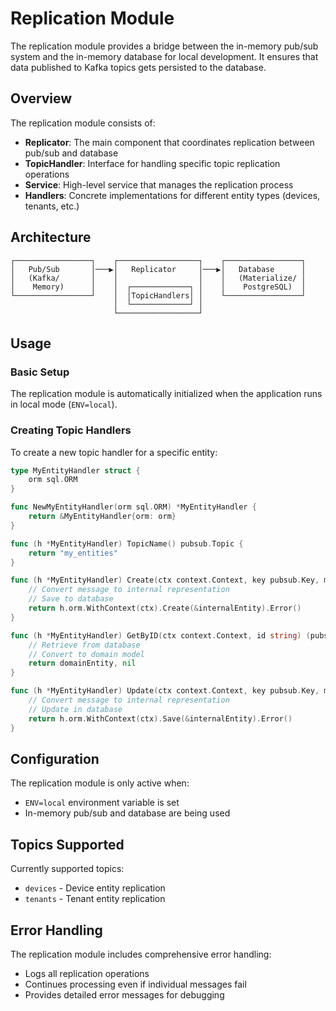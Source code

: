 # Replication Module

The replication module provides a bridge between the in-memory pub/sub system and the in-memory database for local development. It ensures that data published to Kafka topics gets persisted to the database.

## Overview

The replication module consists of:

- **Replicator**: The main component that coordinates replication between pub/sub and database
- **TopicHandler**: Interface for handling specific topic replication operations
- **Service**: High-level service that manages the replication process
- **Handlers**: Concrete implementations for different entity types (devices, tenants, etc.)

## Architecture

```
┌─────────────────┐    ┌──────────────────┐    ┌─────────────────┐
│   Pub/Sub       │───▶│   Replicator     │───▶│   Database      │
│   (Kafka/       │    │                  │    │   (Materialize/ │
│    Memory)      │    │  ┌─────────────┐ │    │    PostgreSQL)  │
└─────────────────┘    │  │TopicHandlers│ │    └─────────────────┘
                       │  └─────────────┘ │
                       └──────────────────┘
```

## Usage

### Basic Setup

The replication module is automatically initialized when the application runs in local mode (`ENV=local`).

### Creating Topic Handlers

To create a new topic handler for a specific entity:

```go
type MyEntityHandler struct {
    orm sql.ORM
}

func NewMyEntityHandler(orm sql.ORM) *MyEntityHandler {
    return &MyEntityHandler{orm: orm}
}

func (h *MyEntityHandler) TopicName() pubsub.Topic {
    return "my_entities"
}

func (h *MyEntityHandler) Create(ctx context.Context, key pubsub.Key, message pubsub.Message) error {
    // Convert message to internal representation
    // Save to database
    return h.orm.WithContext(ctx).Create(&internalEntity).Error()
}

func (h *MyEntityHandler) GetByID(ctx context.Context, id string) (pubsub.Message, error) {
    // Retrieve from database
    // Convert to domain model
    return domainEntity, nil
}

func (h *MyEntityHandler) Update(ctx context.Context, key pubsub.Key, message pubsub.Message) error {
    // Convert message to internal representation
    // Update in database
    return h.orm.WithContext(ctx).Save(&internalEntity).Error()
}
```

## Configuration

The replication module is only active when:
- `ENV=local` environment variable is set
- In-memory pub/sub and database are being used

## Topics Supported

Currently supported topics:
- `devices` - Device entity replication
- `tenants` - Tenant entity replication

## Error Handling

The replication module includes comprehensive error handling:
- Logs all replication operations
- Continues processing even if individual messages fail
- Provides detailed error messages for debugging 